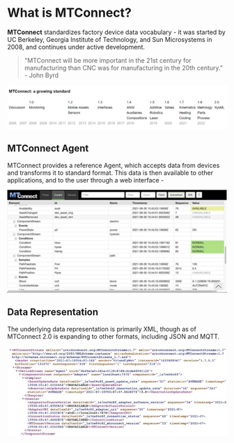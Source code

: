 # What is MTConnect?

**MTConnect** standardizes factory device data vocabulary - it was started by UC Berkeley, Georgia Institute of Technology, and Sun Microsystems in 2008, and continues under active development. 

> "MTConnect will be more important in the 21st century for manufacturing than CNC was for manufacturing in the 20th century." - John Byrd

![](_images/mtconnect-timeline.png)


## MTConnect Agent

MTConnect provides a reference Agent, which accepts data from devices and transforms it to standard format. This data is then available to other applications, and to the user through a web interface -

![](_images/agent-html_1200.jpg)


## Data Representation

The underlying data representation is primarily XML, though as of MTConnect 2.0 is expanding to other formats, including JSON and MQTT. 

![](_images/agent-xml.jpg)

